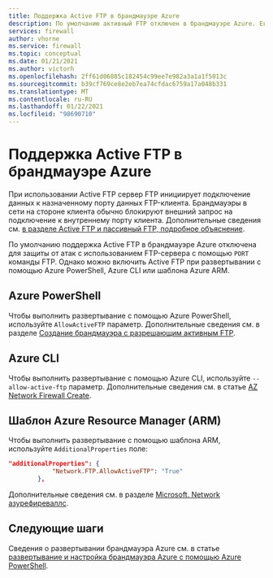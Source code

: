 ```yaml
---
title: Поддержка Active FTP в брандмауэре Azure
description: По умолчанию активный FTP отключен в брандмауэре Azure. Его можно включить с помощью шаблонов PowerShell, CLI и ARM.
services: firewall
author: vhorne
ms.service: firewall
ms.topic: conceptual
ms.date: 01/21/2021
ms.author: victorh
ms.openlocfilehash: 2ff61d06885c182454c99ee7e982a3a1a1f5013c
ms.sourcegitcommit: b39cf769ce8e2eb7ea74cfdac6759a17a048b331
ms.translationtype: MT
ms.contentlocale: ru-RU
ms.lasthandoff: 01/22/2021
ms.locfileid: "98690710"
---
```

# <a name="azure-firewall-active-ftp-support"></a>Поддержка Active FTP в брандмауэре Azure

При использовании Active FTP сервер FTP инициирует подключение данных к назначенному порту данных FTP-клиента. Брандмауэры в сети на стороне клиента обычно блокируют внешний запрос на подключение к внутреннему порту клиента. Дополнительные сведения см. [в разделе Active FTP и пассивный FTP, подробное объяснение](https://slacksite.com/other/ftp.html).

По умолчанию поддержка Active FTP в брандмауэре Azure отключена для защиты от атак с использованием FTP-сервера с помощью `PORT` команды FTP. Однако можно включить Active FTP при развертывании с помощью Azure PowerShell, Azure CLI или шаблона Azure ARM.

## <a name="azure-powershell"></a>Azure PowerShell

Чтобы выполнить развертывание с помощью Azure PowerShell, используйте `AllowActiveFTP` параметр. Дополнительные сведения см. в разделе [Создание брандмауэра с разрешающим активным FTP](/powershell/module/az.network/new-azfirewall?view=azps-5.4.0#16---create-a-firewall-with-allow-active-ftp-).

## <a name="azure-cli"></a>Azure CLI

Чтобы выполнить развертывание с помощью Azure CLI, используйте `--allow-active-ftp` параметр. Дополнительные сведения см. в статье [AZ Network Firewall Create](/cli/azure/ext/azure-firewall/network/firewall?view=azure-cli-latest#ext_azure_firewall_az_network_firewall_create-optional-parameters). 

## <a name="azure-resource-manager-arm-template"></a>Шаблон Azure Resource Manager (ARM)

Чтобы выполнить развертывание с помощью шаблона ARM, используйте `AdditionalProperties` поле:

```json
"additionalProperties": {
            "Network.FTP.AllowActiveFTP": "True"
        },
```
Дополнительные сведения см. в разделе [Microsoft. Network азурефиреваллс](/azure/templates/microsoft.network/azurefirewalls).

## <a name="next-steps"></a>Следующие шаги

Сведения о развертывании брандмауэра Azure см. в статье [развертывание и настройка брандмауэра Azure с помощью Azure PowerShell](deploy-ps.md).
